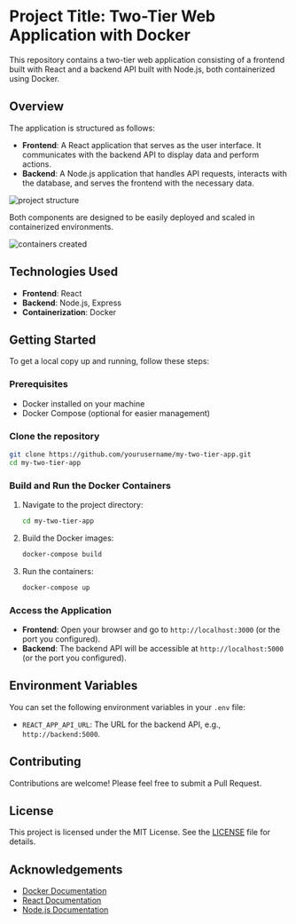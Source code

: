 # Project Title: Two-Tier Web Application with Docker

This repository contains a two-tier web application consisting of a frontend built with React and a backend API built with Node.js, both containerized using Docker.

## Overview

The application is structured as follows:

- **Frontend**: A React application that serves as the user interface. It communicates with the backend API to display data and perform actions.
- **Backend**: A Node.js application that handles API requests, interacts with the database, and serves the frontend with the necessary data.

![project structure](https://github.com/user-attachments/assets/00469801-7e54-4187-b8a5-d16c617af15b)


Both components are designed to be easily deployed and scaled in containerized environments.

![containers created](https://github.com/user-attachments/assets/6e67d134-f838-4763-856b-3e2057e36039)


## Technologies Used

- **Frontend**: React
- **Backend**: Node.js, Express
- **Containerization**: Docker

## Getting Started

To get a local copy up and running, follow these steps:

### Prerequisites

- Docker installed on your machine
- Docker Compose (optional for easier management)

### Clone the repository

```bash
git clone https://github.com/yourusername/my-two-tier-app.git
cd my-two-tier-app
```

### Build and Run the Docker Containers

1. Navigate to the project directory:
   ```bash
   cd my-two-tier-app
   ```

2. Build the Docker images:
   ```bash
   docker-compose build
   ```

3. Run the containers:
   ```bash
   docker-compose up
   ```

### Access the Application

- **Frontend**: Open your browser and go to `http://localhost:3000` (or the port you configured).
- **Backend**: The backend API will be accessible at `http://localhost:5000` (or the port you configured).

## Environment Variables

You can set the following environment variables in your `.env` file:

- `REACT_APP_API_URL`: The URL for the backend API, e.g., `http://backend:5000`.

## Contributing

Contributions are welcome! Please feel free to submit a Pull Request.

## License

This project is licensed under the MIT License. See the [LICENSE](LICENSE) file for details.

## Acknowledgements

- [Docker Documentation](https://docs.docker.com/)
- [React Documentation](https://reactjs.org/docs/getting-started.html)
- [Node.js Documentation](https://nodejs.org/en/docs/)



